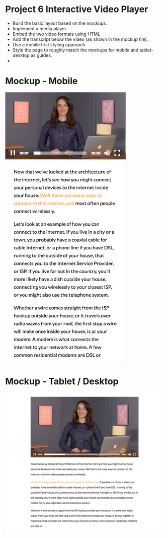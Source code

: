 # Project 6 Interactive Video Player
- Build the basic layout based on the mockups.
- Implement a media player.
- Embed the two video formats using HTML
- Add the transcript below the video (as shown in the mockup file).
- Use a mobile first styling approach
- Style the page to roughly match the mockups for mobile and tablet-desktop as guides.
- 

# Mockup - Mobile
![mobile](https://github.com/digitalbart/project-6-interactive-video-player/blob/master/mockups/mobile.png)

# Mockup - Tablet / Desktop
![Desktop](https://github.com/digitalbart/project-6-interactive-video-player/blob/master/mockups/tablet-desktop.png)